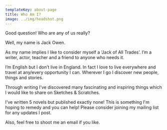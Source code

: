 ```yaml
---
templateKey: about-page
title: Who Am I?
image: ../img/headshot.png
---
```

Good question! Who are any of us really?

Well, my name is Jack Owen.

As my name implies I like to consider myself a ‘Jack of All Trades’. I’m a writer, actor, teacher and a friend to anyone who needs it.

I’m English but I don’t live in England. In fact I love to live everywhere and travel at any/every opportunity I can. Wherever I go I discover new people, things and stories.

Through writing I’ve discovered many fascinating and inspiring things which I would like to share on Sketches & Scratches.

I've written 5 novels but published exactly none! This is something I'm hoping to remedy and you can help! Please consider joining my mailing list for any updates I post.

Also, feel free to shoot me an email if you like.

